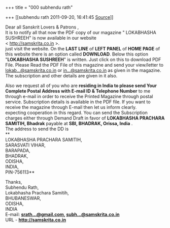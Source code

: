+++
title = "000 subhendu rath"

+++
[[subhendu rath	2011-09-20, 16:41:45 [Source](https://groups.google.com/g/samskrita/c/0QRBMp8SSWc)]]



  

Dear all Sanskrit Lovers & Patrons ,  
It is to notify all that now the PDF copy of our magazine " LOKABHASHA SUSHREEH" is now available in our website  
\< <http://samskrita.co.in> \>.  
just visit the website. On the **LAST LINE** of **LEFT PANEL** of **HOME PAGE** of this website there is an option called **DOWNLOAD**. Below this option "**LOKABHASHA SUSHREEH**" is written. Just click on this to download PDF File. Please Read the PDF File of this magazine and send your view/letter to [lokab...@samskrita.co.in]() or [in...@samskrita.co.in]() as given in the magazine. The subscription and other details are given in it also.  
  
Also we request all of you who are **residing in India to please send Your Complete Postal Address with E-mail ID & Telephone Number** to me through e-mail in order to receive the Printed Magazine through postal service. Subscription details is available in the PDF file. If you want to receive the magazine through E-mail then let us inform clearly.  
expecting cooperation in this regard. You can send the Subscription charges either through Demand Draft in favor of **LOKABHASHA PRACHARA SAMITIH, Bhadrak** payable at **SBI, BHADRAK, Orissa, India** .  
The address to send the DD is  
**  
LOKABHASHA PRACHARA SAMITIH,  
SARASVATI VIHAR,  
BARAPADA,  
BHADRAK,  
ODISHA,  
INDIA,  
PIN-756113**  
  
Thanks,  
Subhendu Rath,  
Lokabhasha Prachara Samitih,  
BHUBANESWAR,  
ODISHA,  
INDIA  
E-mail: **[srath...@gmail.com](), [subh...@samskrita.co.in]()**  
URL - **<http://samskrita.co.in>**  
  

  

